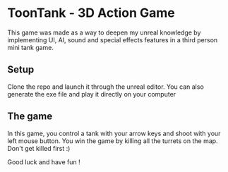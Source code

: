 # ToonTank - 3D Action Game

This game was made as a way to deepen my unreal knowledge by implementing UI, AI, sound and special effects features in a third person mini tank game.

## Setup 

Clone the repo and launch it through the unreal editor. You can also generate the exe file and play it directly on your computer

## The game

In this game, you control a tank with your arrow keys and shoot with your left mouse button. You win the game by killing all the turrets on the map. Don't get killed first :)

Good luck and have fun !
